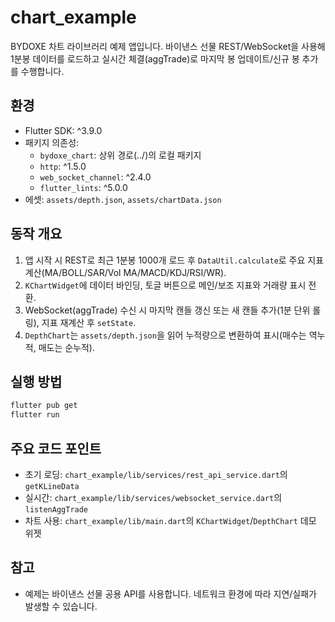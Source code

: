 # chart_example

BYDOXE 차트 라이브러리 예제 앱입니다. 바이낸스 선물 REST/WebSocket을 사용해 1분봉 데이터를 로드하고 실시간 체결(aggTrade)로 마지막 봉 업데이트/신규 봉 추가를 수행합니다.

## 환경

- Flutter SDK: ^3.9.0
- 패키지 의존성:
  - `bydoxe_chart`: 상위 경로(../)의 로컬 패키지
  - `http`: ^1.5.0
  - `web_socket_channel`: ^2.4.0
  - `flutter_lints`: ^5.0.0
- 에셋: `assets/depth.json`, `assets/chartData.json`

## 동작 개요

1. 앱 시작 시 REST로 최근 1분봉 1000개 로드 후 `DataUtil.calculate`로 주요 지표 계산(MA/BOLL/SAR/Vol MA/MACD/KDJ/RSI/WR).
2. `KChartWidget`에 데이터 바인딩, 토글 버튼으로 메인/보조 지표와 거래량 표시 전환.
3. WebSocket(aggTrade) 수신 시 마지막 캔들 갱신 또는 새 캔들 추가(1분 단위 롤링), 지표 재계산 후 `setState`.
4. `DepthChart`는 `assets/depth.json`을 읽어 누적량으로 변환하여 표시(매수는 역누적, 매도는 순누적).

## 실행 방법

```bash
flutter pub get
flutter run
```

## 주요 코드 포인트

- 초기 로딩: `chart_example/lib/services/rest_api_service.dart`의 `getKLineData`
- 실시간: `chart_example/lib/services/websocket_service.dart`의 `listenAggTrade`
- 차트 사용: `chart_example/lib/main.dart`의 `KChartWidget`/`DepthChart` 데모 위젯

## 참고

- 예제는 바이낸스 선물 공용 API를 사용합니다. 네트워크 환경에 따라 지연/실패가 발생할 수 있습니다.
